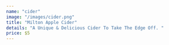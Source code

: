 ```yaml
---
name: "cider"
image: "/images/cider.png"
title: "Milton Apple Cider"
details: "A Unique & Delicious Cider To Take The Edge Off. "
price: $5
---
```

